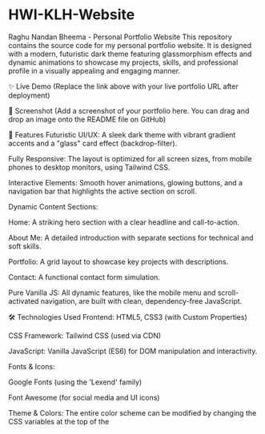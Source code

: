 # HWI-KLH-Website
Raghu Nandan Bheema - Personal Portfolio Website
This repository contains the source code for my personal portfolio website. It is designed with a modern, futuristic dark theme featuring glassmorphism effects and dynamic animations to showcase my projects, skills, and professional profile in a visually appealing and engaging manner.

✨ Live Demo
(Replace the link above with your live portfolio URL after deployment)

📸 Screenshot
(Add a screenshot of your portfolio here. You can drag and drop an image onto the README file on GitHub)

🚀 Features
Futuristic UI/UX: A sleek dark theme with vibrant gradient accents and a "glass" card effect (backdrop-filter).

Fully Responsive: The layout is optimized for all screen sizes, from mobile phones to desktop monitors, using Tailwind CSS.

Interactive Elements: Smooth hover animations, glowing buttons, and a navigation bar that highlights the active section on scroll.

Dynamic Content Sections:

Home: A striking hero section with a clear headline and call-to-action.

About Me: A detailed introduction with separate sections for technical and soft skills.

Portfolio: A grid layout to showcase key projects with descriptions.

Contact: A functional contact form simulation.

Pure Vanilla JS: All dynamic features, like the mobile menu and scroll-activated navigation, are built with clean, dependency-free JavaScript.

🛠️ Technologies Used
Frontend: HTML5, CSS3 (with Custom Properties)

CSS Framework: Tailwind CSS (used via CDN)

JavaScript: Vanilla JavaScript (ES6) for DOM manipulation and interactivity.

Fonts & Icons:

Google Fonts (using the 'Lexend' family)

Font Awesome (for social media and UI icons)

Theme & Colors: The entire color scheme can be modified by changing the CSS variables at the top of the <style> block in index.html.

CSS

:root {
    --color-bg: #0D1117;
    --color-surface: rgba(22, 27, 34, 0.6);
    --color-accent-cyan: #30A2FF;
    --color-accent-magenta: #C850C0;
    /* ...and so on */
}

📬 Contact
Raghu Nandan Bheema

Phone: 9490644701

Mail: 2420030058@klh.edu.in

LinkedIn: https://www.linkedin.com/in/raghu-nandan-bheema-b4ab84364/
